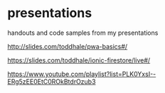 # presentations
handouts and code samples from my presentations

http://slides.com/toddhale/pwa-basics#/

https://slides.com/toddhale/ionic-firestore/live#/

https://www.youtube.com/playlist?list=PLK0YxsI--ERg5zEE0EtC0ROkBtdrOzub3
